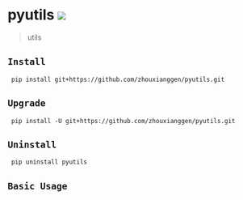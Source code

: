 pyutils
![](https://img.shields.io/badge/python%20-%203.8-brightgreen.svg)
========
> utils 

## `Install`
` pip install git+https://github.com/zhouxianggen/pyutils.git`

## `Upgrade`
` pip install -U git+https://github.com/zhouxianggen/pyutils.git`

## `Uninstall`
` pip uninstall pyutils`

## `Basic Usage`
```python
```
